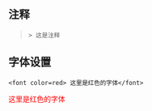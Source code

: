 



## 注释

>`> 这是注释`



## 字体设置

```<font color=red> 这里是红色的字体</font>```

<font color=red> 这里是红色的字体</font>

